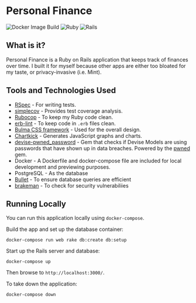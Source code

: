 # Personal Finance

![Docker Image Build](https://github.com/nelsonfigueroa/personal_finance/workflows/Docker%20Image%20Build/badge.svg?branch=master)  ![Ruby](https://img.shields.io/badge/Ruby-3.0.0-RED?logo=ruby) ![Rails](https://img.shields.io/badge/Rails-6.1.3-RED?logo=rails)

## What is it?

Personal Finance is a Ruby on Rails application that keeps track of finances over time. I built it for myself because other apps are either too bloated for my taste, or privacy-invasive (i.e. Mint).

## Tools and Technologies Used

- [RSpec](https://github.com/rspec/rspec-rails) - For writing tests.
- [simplecov](https://github.com/colszowka/simplecov) - Provides test coverage analysis.
- [Rubocop](https://github.com/rubocop-hq/rubocop-rails) - To keep my Ruby code clean. 
- [erb-lint](https://github.com/Shopify/erb-lint) - To keep code in `.erb` files clean.
- [Bulma CSS framework](https://bulma.io/) - Used for the overall design.
- [Chartkick](https://chartkick.com/) - Generates JavaScript graphs and charts.
- [devise-pwned_password](https://github.com/michaelbanfield/devise-pwned_password) - Gem that checks if Devise Models are using passwords that have shown up in data breaches. Powered by the [pwned](https://github.com/philnash/pwned) gem.
- Docker - A Dockerfile and docker-compose file are included for local development and previewing purposes. 
- PostgreSQL - As the database
- [Bullet](https://github.com/flyerhzm/bullet) - To ensure database queries are efficient
- [brakeman](https://github.com/presidentbeef/brakeman) - To check for security vulnerabiliies

## Running Locally

You can run this application locally using `docker-compose`.

Build the app and set up the database container:

```
docker-compose run web rake db:create db:setup
```

Start up the Rails server and database:

```
docker-compose up
```

Then browse to `http://localhost:3000/`.

To take down the application:

```
docker-compose down
```
